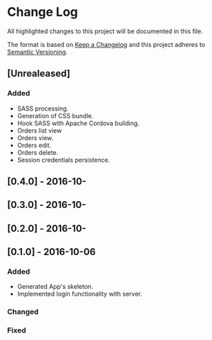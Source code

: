 # Change Log
All highlighted changes to this project will be documented in this file. 

The format is based on [Keep a Changelog](http://keepachangelog.com/) 
and this project adheres to [Semantic Versioning](http://semver.org/).

## [Unrealeased]
### Added
- SASS processing.
- Generation of CSS bundle.
- Hook SASS with Apache Cordova building.
- Orders list view
- Orders view.
- Orders edit.
- Orders delete.
- Session credentials persistence.

## [0.4.0] - 2016-10-

## [0.3.0] - 2016-10-

## [0.2.0] - 2016-10-

## [0.1.0] - 2016-10-06
### Added
- Generated App's skeleton.
- Implemented login functionality with server.

### Changed
### Fixed
